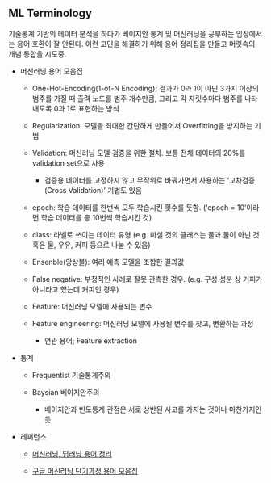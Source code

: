 ML Terminology
----------------

기술통계 기반의 데이터 분석을 하다가 베이지안 통계 및 머신러닝을 공부하는 입장에서는 용어 호환이 잘 안된다. 이런 고민을 해결하기 위해 용어 정리집을 만들고 머릿속의 개념 통합을 시도중.


+ 머신러닝 용어 모음집

  + One-Hot-Encoding(1-of-N Encoding); 결과가 0과 1이 아닌 3가지 이상의 범주를 가질 때 출력 노드를 범주 개수만큼, 그리고 각 자릿수마다 범주를 나타내도록 0과 1로 표현하는 방식
  
  + Regularization: 모델을 최대한 간단하게 만들어서 Overfitting을 방지하는 기법
  
  + Validation: 머신러닝 모델 검증을 위한 절차. 보통 전체 데이터의 20%를 validation set으로 사용
    + 검증용 데이터를 고정하지 않고 무작위로 바꿔가면서 사용하는 ‘교차검증(Cross Validation)’ 기법도 있음
    
  + epoch: 학습 데이터를 한번씩 모두 학습시킨 횟수를 뜻함. (‘epoch = 10’이라면 학습 데이터를 총 10번씩 학습시킨 것)
  
  + class: 라벨로 쓰이는 데이터 유형 (e.g. 마실 것의 클래스는 물과 물이 아닌 것 혹은 물, 우유, 커피 등으로 나눌 수 있음) 
  
  + Ensenble(앙상블): 여러 예측 모델을 조합한 결과값
  
  + False negative: 부정적인 사례로 잘못 관측한 경우. (e.g. 구성 성분 상 커피가 아니라고 헀는데 커피인 경우) 
  
  
  + Feature: 머신러닝 모델에 사용되는 변수
  
  + Feature engineering: 머신러닝 모델에 사용될 변수를 찾고, 변환하는 과정
    + 연관 용어; Feature extraction 
 
 
 
+ 통계 
  + Frequentist 기술통계주의 
  
  + Baysian 베이지안주의 
  
    + 베이지안과 빈도통계 관점은 서로 상반된 사고를 가지는 것이나 마찬가지인듯 


+ 레퍼런스

  + [머신러닝, 딥러닝 용어 정리](http://snowdeer.github.io/machine-learning/2018/01/04/machine-learning-terminologies/)
  
  + [구글 머신러닝 단기과정 용어 모음집](https://developers.google.com/machine-learning/crash-course/glossary?hl=ko)
